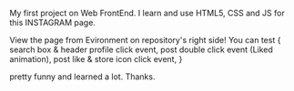 My first project on Web FrontEnd.
I learn and use HTML5, CSS and JS for this INSTAGRAM page.

View the page from Evironment on repository's right side!
You can test { 
search box & header profile click event,
post double click event (Liked animation),
post like & store icon click event,
}

pretty funny and learned a lot.
Thanks.
